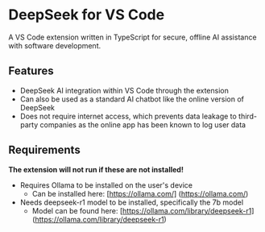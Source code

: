 # DeepSeek for VS Code

A VS Code extension written in TypeScript for secure, offline AI assistance with software development.

## Features

- DeepSeek AI integration within VS Code through the extension
- Can also be used as a standard AI chatbot like the online version of DeepSeek
- Does not require internet access, which prevents data leakage to third-party companies as the online app has been known to log user data

## Requirements
**The extension will not run if these are not installed!**
- Requires Ollama to be installed on the user's device
    - Can be installed here: [https://ollama.com/] (https://ollama.com/) 
- Needs deepseek-r1 model to be installed, specifically the 7b model
    - Model can be found here: [https://ollama.com/library/deepseek-r1] (https://ollama.com/library/deepseek-r1)